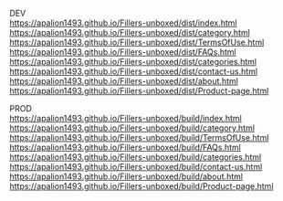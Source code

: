 DEV <br/>
https://apalion1493.github.io/Fillers-unboxed/dist/index.html <br/>
https://apalion1493.github.io/Fillers-unboxed/dist/category.html <br/>
https://apalion1493.github.io/Fillers-unboxed/dist/TermsOfUse.html <br/>
https://apalion1493.github.io/Fillers-unboxed/dist/FAQs.html <br/>
https://apalion1493.github.io/Fillers-unboxed/dist/categories.html <br/>
https://apalion1493.github.io/Fillers-unboxed/dist/contact-us.html <br/>
https://apalion1493.github.io/Fillers-unboxed/dist/about.html <br/>
https://apalion1493.github.io/Fillers-unboxed/dist/Product-page.html <br/>

PROD <br/>
https://apalion1493.github.io/Fillers-unboxed/build/index.html <br/>
https://apalion1493.github.io/Fillers-unboxed/build/category.html <br/>
https://apalion1493.github.io/Fillers-unboxed/build/TermsOfUse.html <br/>
https://apalion1493.github.io/Fillers-unboxed/build/FAQs.html <br/>
https://apalion1493.github.io/Fillers-unboxed/build/categories.html <br/>
https://apalion1493.github.io/Fillers-unboxed/build/contact-us.html <br/>
https://apalion1493.github.io/Fillers-unboxed/build/about.html <br/>
https://apalion1493.github.io/Fillers-unboxed/build/Product-page.html <br/>
